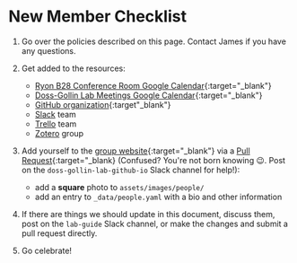 # New Member Checklist

1. Go over the policies described on this page. Contact James if you have any questions.
1. Get added to the resources:

    * [Ryon B28 Conference Room Google Calendar](https://calendar.google.com/calendar/u/0?cid=Y19oMmdlZThtdmdiOXVjODMzM2UyYnUzZm82c0Bncm91cC5jYWxlbmRhci5nb29nbGUuY29t){:target="_blank"}
    * [Doss-Gollin Lab Meetings Google Calendar](https://calendar.google.com/calendar/u/0?cid=Y18zcG9kMHJyczlraG9zaWhia2t0ZjEyN2VhZ0Bncm91cC5jYWxlbmRhci5nb29nbGUuY29t){:target="_blank"}
    * [GitHub organization](https://github.com/dossgollin-lab){:target"_blank"}
    * [Slack](../../coding/slack) team
    * [Trello](../../coding/trello) team
    * [Zotero](../../coding/zotero) group

1. Add yourself to the [group website](https://github.com/dossgollin-lab/dossgollin-lab.github.io){:target="_blank"} via a [Pull Request](https://docs.github.com/en/github/collaborating-with-issues-and-pull-requests/about-pull-requests){:target="_blank} (Confused? You're not born knowing 😉. Post on the `doss-gollin-lab-github-io` Slack channel for help!):

    * add a **square** photo to `assets/images/people/`
    * add an entry to `_data/people.yaml` with a bio and other information

1. If there are things we should update in this document, discuss them, post on the `lab-guide` Slack channel, or make the changes and submit a pull request directly.
1. Go celebrate!
